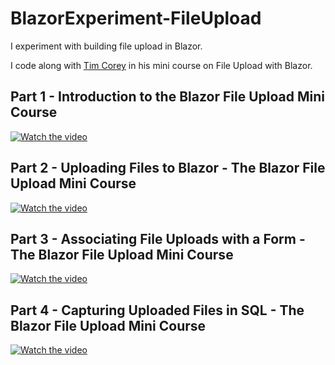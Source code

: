 # BlazorExperiment-FileUpload

I experiment with building file upload in Blazor.

I code along with [Tim Corey](https://www.youtube.com/@IAmTimCorey) in his mini course on File Upload with Blazor.

## Part 1 - Introduction to the Blazor File Upload Mini Course

[![Watch the video](https://img.youtube.com/vi/fb84DSypeWk/default.jpg)](https://www.youtube.com/watch?v=fb84DSypeWk)

## Part 2 - Uploading Files to Blazor - The Blazor File Upload Mini Course

[![Watch the video](https://img.youtube.com/vi/9H6hs61UK84/default.jpg)](https://www.youtube.com/watch?v=https://www.youtube.com/watch?v=9H6hs61UK84
)

## Part 3 - Associating File Uploads with a Form - The Blazor File Upload Mini Course

[![Watch the video](https://img.youtube.com/vi/fW-rx2ONPGM/default.jpg)](https://www.youtube.com/watch?v=fW-rx2ONPGM)

## Part 4 - Capturing Uploaded Files in SQL - The Blazor File Upload Mini Course

[![Watch the video](https://img.youtube.com/vi/dzQvHGMIVpg/default.jpg)](https://www.youtube.com/watch?v=dzQvHGMIVpg)
